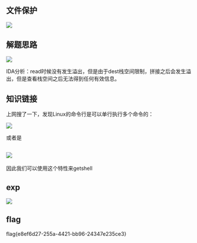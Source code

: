## 文件保护
![](https://cdn.nlark.com/yuque/0/2021/png/574026/1613979515261-f2e95315-4444-49fd-b77b-bbf6177c178e.png)

## 解题思路
![](https://cdn.nlark.com/yuque/0/2021/png/574026/1613979565846-21167479-d377-4aac-ad76-3216c7af248b.png)

IDA分析：read时候没有发生溢出，但是由于dest栈空间限制，拼接之后会发生溢出，但是查看栈空间之后无法得到任何有效信息。

## 知识链接
上网搜了一下，发现Linux的命令行是可以单行执行多个命令的：

![](https://cdn.nlark.com/yuque/0/2021/png/574026/1613979755261-63b0e390-fc34-467c-8253-5e381775e3d8.png)

或者是

## ![](https://cdn.nlark.com/yuque/0/2021/png/574026/1613979795307-20a81988-6800-45a4-8be8-59800df4b332.png)
因此我们可以使用这个特性来getshell

## exp
![](https://cdn.nlark.com/yuque/0/2021/png/574026/1613980049761-b1923087-2a52-41f1-8ce0-37e47ba59ff3.png)

## flag
flag{e8ef6d27-255a-4421-bb96-24347e235ce3}

